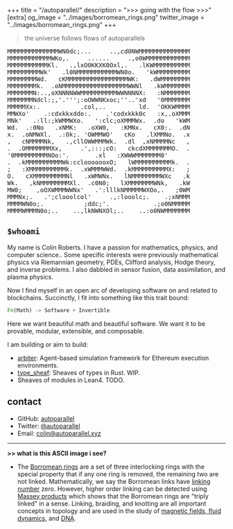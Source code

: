 +++
title = "/autoparallel/"
description = ">>> going with the flow >>>"
[extra]
og_image = "../images/borromean_rings.png"
twitter_image = "../images/borromean_rings.png"
+++

> the universe follows flows of autoparallels

<pre class="colored-paragraph">
MMMMMMMMMMMMMMWN0dc;...&nbsp;&nbsp;&nbsp;&nbsp;&nbsp;..,cd0NWMMMMMMMMMMMMMM
MMMMMMMMMMMMWKo,.&nbsp;&nbsp;&nbsp;&nbsp;&nbsp;......&nbsp;&nbsp;&nbsp;&nbsp;&nbsp;.,o0WMMMMMMMMMMMM
MMMMMMMMMMMKl.&nbsp;&nbsp;&nbsp;.,lxO0KKXK0Oxl,.&nbsp;&nbsp;&nbsp;.lKWMMMMMMMMMM
MMMMMMMMMWk'&nbsp;&nbsp;&nbsp;.l0NMMMMMMMMMMMWN0o.&nbsp;&nbsp;&nbsp;'kWMMMMMMMMM
MMMMMMMMWd.&nbsp;&nbsp;&nbsp;cKMMMMMMMMMMMMMMMMMWK:&nbsp;&nbsp;&nbsp;.dWMMMMMMMM
MMMMMMMMk.&nbsp;&nbsp;.oNMMMMMMMMMMMMMMMMMMWWNl&nbsp;&nbsp;&nbsp;.kWMMMMMMM
MMMMMMMN:..,oXNNNNWWMMMMMMMMMMWWNNNNX:&nbsp;&nbsp;&nbsp;:NMMMMMMM
MMMMMMMNdcl:;,'.''';:oOWWNKxoc;''..'xd&nbsp;&nbsp;&nbsp;'0MMMMMMM
MMMMMXx:.&nbsp;&nbsp;&nbsp;&nbsp;&nbsp;&nbsp;&nbsp;&nbsp;&nbsp;&nbsp;&nbsp;.col,..&nbsp;&nbsp;&nbsp;&nbsp;&nbsp;&nbsp;&nbsp;&nbsp;&nbsp;ld.&nbsp;&nbsp;'OKKWMMMM
MMWXo'&nbsp;&nbsp;&nbsp;&nbsp;.:cdxkkxddo:.&nbsp;&nbsp;&nbsp;&nbsp;.'codxkkk0c&nbsp;&nbsp;&nbsp;:x,.oXMMM
MNk'&nbsp;&nbsp;&nbsp;.:ll:;kWMMWXo.&nbsp;&nbsp;&nbsp;':clc;oXMMMWx.&nbsp;&nbsp;.do&nbsp;&nbsp;&nbsp;'kWM
Wd.&nbsp;&nbsp;.:0No&nbsp;&nbsp;&nbsp;.xNMK:&nbsp;&nbsp;&nbsp;.oXW0,&nbsp;&nbsp;&nbsp;:KMNx.&nbsp;&nbsp;&nbsp;cX0:.&nbsp;&nbsp;.dN
x.&nbsp;&nbsp;.oNMWXl.&nbsp;&nbsp;.:Ok;.&nbsp;'OWMMWO'&nbsp;&nbsp;&nbsp;cKo&nbsp;&nbsp;&nbsp;.lXMMNo.&nbsp;&nbsp;.x
,&nbsp;&nbsp;&nbsp;cNMMMMNk,&nbsp;&nbsp;&nbsp;.,cllOWWMMMWk.&nbsp;&nbsp;.dl&nbsp;&nbsp;,xNMMMMNc&nbsp;&nbsp;&nbsp;,
.&nbsp;&nbsp;.OMMMMMMMXx,&nbsp;&nbsp;&nbsp;&nbsp;&nbsp;.',:::;cO:&nbsp;&nbsp;&nbsp;ckcdXMMMMMMMO.&nbsp;&nbsp;.
'0MMMMMMMMMNOo:'.&nbsp;&nbsp;&nbsp;&nbsp;&nbsp;&nbsp;&nbsp;.xl&nbsp;&nbsp;&nbsp;:XWWWMMMMMMM0'   
.&nbsp;&nbsp;.kMMMMMMMMMMWk:cclooooooxO;&nbsp;&nbsp;&nbsp;lWMMMMMMMMMMk.&nbsp;&nbsp;.
;&nbsp;&nbsp;&nbsp;:XMMMMMMMMMMk.&nbsp;&nbsp;.xWMMMWWd.&nbsp;&nbsp;.kMMMMMMMMMMX:&nbsp;&nbsp;&nbsp;;
O.&nbsp;&nbsp;&nbsp;cXMMMMMMMMMNl&nbsp;&nbsp;&nbsp;.xWMWNx.&nbsp;&nbsp;&nbsp;lNMMMMMMMMWXc&nbsp;&nbsp;&nbsp;.k
Wk.&nbsp;&nbsp;&nbsp;,kNMMMMMMMMXl.&nbsp;&nbsp;.c0N0;&nbsp;&nbsp;&nbsp;lXMMMMMMMWNk,&nbsp;&nbsp;&nbsp;.kW
MW0;&nbsp;&nbsp;&nbsp;&nbsp;,oOXWMMMWWNx'&nbsp;&nbsp;&nbsp;.':lllkNMMMMMWXOo,.&nbsp;&nbsp;&nbsp;;0WM
MMMNx;.&nbsp;&nbsp;&nbsp;.';clooolcol'&nbsp;&nbsp;&nbsp;&nbsp;&nbsp;.,:looolc;.&nbsp;&nbsp;&nbsp;&nbsp;.;xNMMM
MMMMWN0o;.&nbsp;&nbsp;&nbsp;&nbsp;&nbsp;&nbsp;&nbsp;&nbsp;&nbsp;&nbsp;&nbsp;;ddc;'.&nbsp;&nbsp;&nbsp;&nbsp;&nbsp;&nbsp;&nbsp;&nbsp;&nbsp;&nbsp;&nbsp;&nbsp;.;o0NMMMMM
MMMMWMMMN0o;..&nbsp;&nbsp;&nbsp;&nbsp;..,lkNWNXOl;..&nbsp;&nbsp;&nbsp;&nbsp;..:o0NWMMMMMMM
</pre>

## `$whoami`

My name is Colin Roberts.
I have a passion for mathematics, physics, and computer science..
Some specific interests were previously mathematical physics via Riemannian geometry, PDEs, Clifford analysis, Hodge theory, and inverse problems.
I also dabbled in sensor fusion, data assimilation, and plasma physics.

Now I find myself in an open arc of developing software on and related to blockchains. 
Succinctly, I fit into something like this trait bound:
```rust
Fn(Math) -> Software + Invertible
```
Here we want beautiful math and beautiful software.
We want it to be provable, modular, extensible, and composable.

I am building or aim to build:
- [arbiter](https://github.com/primitivefinance/arbiter): Agent-based simulation framework for Ethereum execution environments.
- [type_sheaf](https://github.com/Autoparallel/type_sheaf): Sheaves of types in Rust. WIP.
- Sheaves of modules in Lean4. TODO.

## contact

- GitHub: [autoparallel](https://github.com/Autoparallel)
- Twitter: [@autoparallel](https://twitter.com/autoparallel)
- Email: colin@autoparallel.xyz

---

<span class="light-text">
<b>
>> what is this ASCII image i see?
</b>
</span>

- The [Borromean rings](https://en.wikipedia.org/wiki/Borromean_rings) are a set of three interlocking rings with the special property that if any one ring is removed, the remaining two are not linked. 
Mathematically, we say the Borromean links have [linking number](https://en.wikipedia.org/wiki/Linking_number) zero. 
However, higher order linking can be detected using [Massey products](https://en.wikipedia.org/wiki/Massey_product) which shows that the Borromean rings are "triply linked" in a sense.
Linking, braiding, and knotting are all important concepts in topology and are used in the study of [magnetic fields, fluid dynamics](https://pubs.aip.org/aip/jmp/article-abstract/54/1/013515/983781/Generalized-Gauss-maps-and-integrals-for-three?redirectedFrom=fulltext), and [DNA](https://math.mit.edu/research/highschool/primes/circle/documents/2020/Ayinon_2020.pdf).